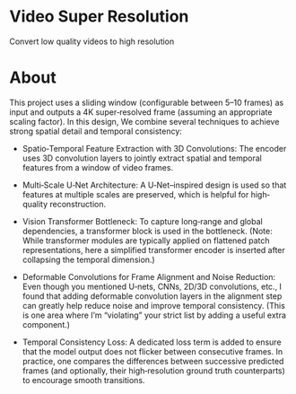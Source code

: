 # Video Super Resolution 
Convert low quality videos to high resolution 

# About 
This project uses a sliding window (configurable between 5–10 frames) as input and outputs a 4K super‐resolved frame (assuming an appropriate scaling factor). In this design, We combine several techniques to achieve strong spatial detail and temporal consistency:

* Spatio‑Temporal Feature Extraction with 3D Convolutions:
The encoder uses 3D convolution layers to jointly extract spatial and temporal features from a window of video frames.

* Multi‑Scale U‑Net Architecture:
A U‑Net–inspired design is used so that features at multiple scales are preserved, which is helpful for high‐quality reconstruction.

* Vision Transformer Bottleneck:
To capture long‐range and global dependencies, a transformer block is used in the bottleneck. (Note: While transformer modules are typically applied on flattened patch representations, here a simplified transformer encoder is inserted after collapsing the temporal dimension.)

* Deformable Convolutions for Frame Alignment and Noise Reduction:
Even though you mentioned U‑nets, CNNs, 2D/3D convolutions, etc., I found that adding deformable convolution layers in the alignment step can greatly help reduce noise and improve temporal consistency. (This is one area where I’m “violating” your strict list by adding a useful extra component.)

* Temporal Consistency Loss:
A dedicated loss term is added to ensure that the model output does not flicker between consecutive frames. In practice, one compares the differences between successive predicted frames (and optionally, their high‑resolution ground truth counterparts) to encourage smooth transitions.

